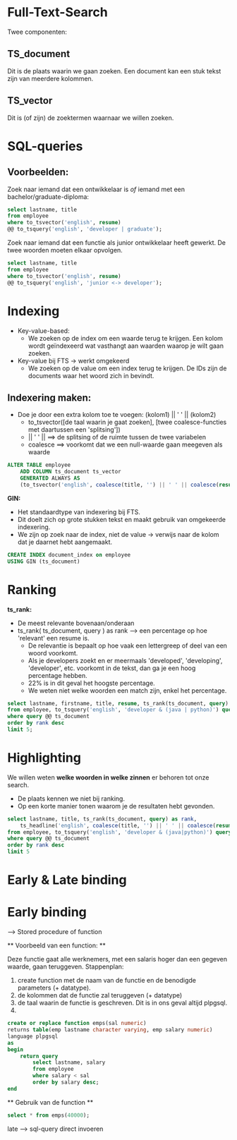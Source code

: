 # Full-Text-Search

Twee componenten:

## TS_document

Dit is de plaats waarin we gaan zoeken. Een document kan een stuk tekst zijn van meerdere kolommen.

## TS_vector

Dit is (of zijn) de zoektermen waarnaar we willen zoeken.

# SQL-queries

## Voorbeelden:

Zoek naar iemand dat een ontwikkelaar is *of* iemand met een bachelor/graduate-diploma:

```sql
select lastname, title 
from employee
where to_tsvector('english', resume)
@@ to_tsquery('english', 'developer | graduate');
```

Zoek naar iemand dat een functie als junior ontwikkelaar heeft gewerkt. De twee woorden moeten elkaar opvolgen.

```sql
select lastname, title 
from employee
where to_tsvector('english', resume)
@@ to_tsquery('english', 'junior <-> developer');
```


# Indexing

* Key-value-based: 
  * We zoeken op de index om een waarde terug te krijgen. Een kolom wordt geïndexeerd wat vasthangt aan waarden waarop je wilt gaan zoeken.
* Key-value bij FTS -> werkt omgekeerd
  * We zoeken op de value om een index terug te krijgen. De IDs zijn de documents waar het woord zich in bevindt.

## Indexering maken:

* Doe je door een extra kolom toe te voegen: (kolom1) || ' ' || (kolom2)
  * to_tsvector([de taal waarin je gaat zoeken], [twee coalesce-functies met daartussen een 'splitsing'])
  * || ' ' || ==> de splitsing of de ruimte tussen de twee variabelen
  * coalesce ==> voorkomt dat we een null-waarde gaan meegeven als waarde


```sql
ALTER TABLE employee
    ADD COLUMN ts_document ts_vector
    GENERATED ALWAYS AS
    (to_tsvector('english', coalesce(title, '') || ' ' || coalesce(resume, ''))) STORED;

```

**GIN:**
* Het standaardtype van indexering bij FTS.
* Dit doelt zich op grote stukken tekst en maakt gebruik van omgekeerde indexering.
* We zijn op zoek naar de index, niet de value -> verwijs naar de kolom dat je daarnet hebt aangemaakt.


```sql
CREATE INDEX document_index on employee 
USING GIN (ts_document)
```

# Ranking

**ts_rank:**
* De meest relevante bovenaan/onderaan
* ts_rank( ts_document, query ) as rank --> een percentage op hoe 'relevant' een resume is.
  * De relevantie is bepaalt op hoe vaak een lettergreep of deel van een woord voorkomt. 
  * Als je developers zoekt en er meermaals 'developed', 'developing', 'developer', etc. voorkomt in de tekst, dan ga je een hoog percentage hebben. 
  * 22% is in dit geval het hoogste percentage.
  * We weten niet welke woorden een match zijn, enkel het percentage.

```sql
select lastname, firstname, title, resume, ts_rank(ts_document, query) as rank
from employee, to_tsquery('english', 'developer & (java | python)') query
where query @@ ts_document
order by rank desc
limit 5;
```

# Highlighting

We willen weten **welke woorden in welke zinnen** er behoren tot onze search.
* De plaats kennen we niet bij ranking.
* Op een korte manier tonen waarom je de resultaten hebt gevonden.

```sql
select lastname, title, ts_rank(ts_document, query) as rank,
    ts_headline('english', coalesce(title, '') || ' ' || coalesce(resume, ''), query, 'MaxWords=7, MinWords=3, StartSel = [, StopSel = ], MaxFragments=7, FragmentDelimiter=...')
from employee, to_tsquery('english', 'developer & (java|python)') query
where query @@ ts_document
order by rank desc
limit 5
```

# Early & Late binding

# Early binding
--> Stored procedure of function


** Voorbeeld van een function: **

Deze functie gaat alle werknemers, met een salaris hoger dan een gegeven waarde, gaan teruggeven.
Stappenplan:
1. create function met de naam van de functie en de benodigde parameters (+ datatype).
2. de kolommen dat de functie zal teruggeven (+ datatype)
3. de taal waarin de functie is geschreven. Dit is in ons geval altijd plpgsql.
4. 

```sql
create or replace function emps(sal numeric)
returns table(emp lastname character varying, emp salary numeric)
language plpgsql
as
begin
    return query
        select lastname, salary 
        from employee 
        where salary < sal 
        order by salary desc;
end
```

** Gebruik van de function **

```sql
select * from emps(40000);
```

late --> sql-query direct invoeren